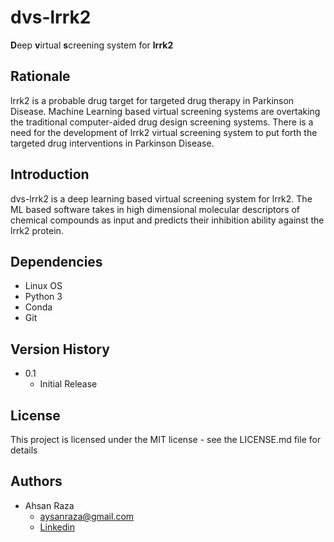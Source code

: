 # dvs-lrrk2
**D**eep **v**irtual **s**creening system for **lrrk2**
## Rationale
lrrk2 is a probable drug target for targeted drug therapy in Parkinson Disease. Machine Learning based virtual screening systems are overtaking the traditional computer-aided drug design screening systems. There is a need for the development of lrrk2 virtual screening system to put forth the targeted drug interventions in Parkinson Disease.
## Introduction
dvs-lrrk2 is a deep learning based virtual screening system for lrrk2. The ML based software takes in high dimensional molecular descriptors of chemical compounds as input and predicts their inhibition ability against the lrrk2 protein.
## Dependencies
* Linux OS
* Python 3
* Conda 
* Git
## Version History
* 0.1
  * Initial Release
## License
This project is licensed under the  MIT license - see the LICENSE.md file for details
## Authors
* Ahsan Raza
  * aysanraza@gmail.com
  * [Linkedin](https://www.linkedin.com/in/ahsan-raza-0510b1128/)
